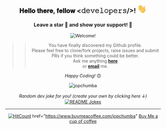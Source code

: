 <div align="center">
<h2> 𝐇𝐞𝐥𝐥𝐨 𝐭𝐡𝐞𝐫𝐞, 𝐟𝐞𝐥𝐥𝐨𝐰 <𝚍𝚎𝚟𝚎𝚕𝚘𝚙𝚎𝚛𝚜/>! <img src="https://github.com/ABSphreak/ABSphreak/blob/master/gifs/Hi.gif" width="30px"></h2>
  <h3 align="center">Leave a star 🌟 and show your support! 🙌</h3
</div>

<div align="center" width="50">

<img src="https://media0.giphy.com/media/QNFhOolVeCzPQ2Mx85/200w.webp?cid=ecf05e47k0tpvd7g9pq9226fbmg1lxqncakfwzegndhfx7zp&rid=200w.webp" alt="Welcome!" width="300"/>

</div>



>>You have finally discovered my Github profile. <br>
Please feel free to clone/fork projects, raise issues and submit PRs if you think something could be better. <br>
Ask me anything <a href="https://github.com/Jopchumba/aboutme/issues"><b>here</b></a><br>
or <a href="mailto:jopchumba@gmail.com"><b>email</b></a> me.

<i>Happy Coding!</i> 😊

</div>

<div align="center">

<img align="center" src="https://github-readme-stats.vercel.app/api?username=jopchumba&include_all_commits=true&count_private=true&show_icons=true&theme=radical&line_height=20&title_color=7A7ADB&icon_color=2234AE&text_color=D3D3D3&bg_color=0,000000,130F40" alt="jopchumba">

</br>
</br>
<i>Random dev joke for you! (create your own by clicking here ↓)</i><br>
<a href="https://readme-jokes.vercel.app"><img align="center" src="https://readme-jokes.vercel.app/api?bgColor=%23073b4c&textColor=%2306d6a0&aColor=%2306d6a0&borderColor=%2306d6a0" alt="README Jokes"></a>

---
[![HitCount](http://hits.dwyl.com/jopchumba/https://githubcom/Jopchumba.svg)](http://hits.dwyl.com/jopchumba/https://githubcom/Jopchumba)
 href="https://www.buymeacoffee.com/jopchumba" 
 [Buy Me a cup of coffee](https://www.buymeacoffee.com/jopchumba")


</div>

